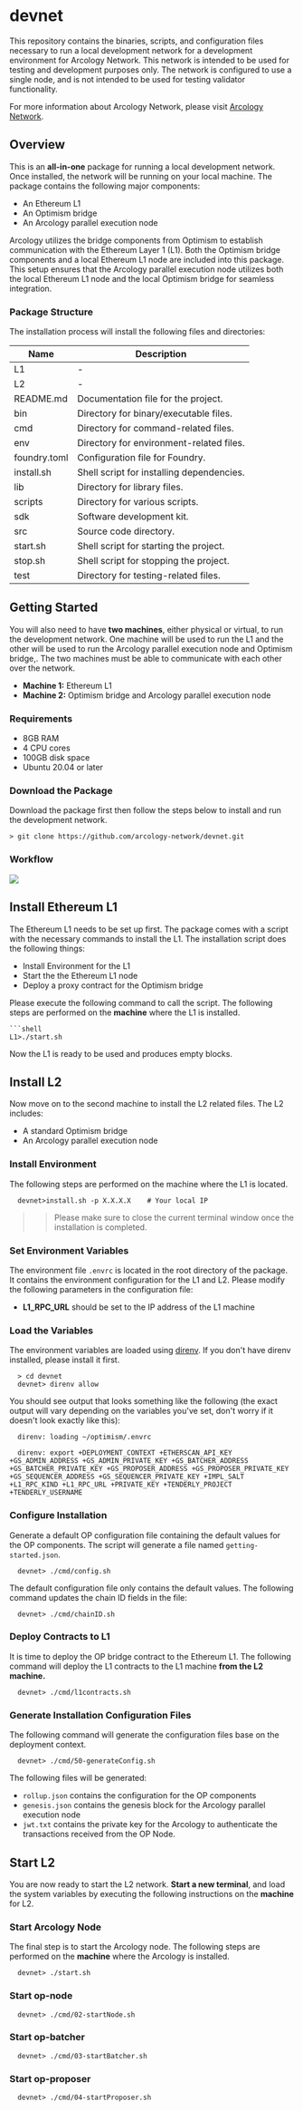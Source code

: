 # devnet

This repository contains the binaries, scripts, and configuration files necessary to run a local development network for a development environment for Arcology Network. This network is intended to be used for testing and development purposes only. The network is configured to use a single node, and is not intended to be used for testing validator functionality. 

For more information about Arcology Network, please visit [Arcology Network](https://doc.arcology.network/).

## Overview

This is an **all-in-one** package for running a local development network. Once installed, the network will be running on your local machine. The package contains the following major components:

- An Ethereum L1 
- An Optimism bridge
- An Arcology parallel execution node

Arcology utilizes the bridge components from Optimism to establish communication with the Ethereum Layer 1 (L1). Both the Optimism bridge components and a local Ethereum L1 node are included into this package. This setup ensures that the Arcology parallel execution node utilizes both the local Ethereum L1 node and the local Optimism bridge for seamless integration.

### Package Structure

The installation process will install the following files and directories:

| Name         | Description                                   |
|--------------|---------------------------------------------- |
| L1           | -                                             |
| L2           | -                                             |
| README.md    | Documentation file for the project.           |
| bin          | Directory for binary/executable files.        |
| cmd          | Directory for command-related files.          |
| env          | Directory for environment-related files.      |
| foundry.toml | Configuration file for Foundry.               |
| install.sh   | Shell script for installing dependencies.     |
| lib          | Directory for library files.                  |
| scripts      | Directory for various scripts.                |
| sdk          | Software development kit.                     |
| src          | Source code directory.                        |
| start.sh     | Shell script for starting the project.        |
| stop.sh      | Shell script for stopping the project.        |
| test         | Directory for testing-related files.          |


## Getting Started

You will also need to have **two machines**, either physical or virtual, to run the development network. One machine will be used to run the L1 and the other will be used to run the Arcology parallel execution node and Optimism bridge,. The two machines must be able to communicate with each other over the network.

- **Machine 1:** Ethereum L1  
- **Machine 2:** Optimism bridge and Arcology parallel execution node

### Requirements

- 8GB RAM
- 4 CPU cores
- 100GB disk space
- Ubuntu 20.04 or later

### Download the Package

Download the package first then follow the steps below to install and run the development network.

  ```shell
  > git clone https://github.com/arcology-network/devnet.git
  ```

  ### Workflow

![](./l1-l2.png)

## Install Ethereum L1

The Ethereum L1 needs to be set up first. The package comes with a script with the necessary commands to install the L1. The installation script does the following things:

- Install Environment for the L1
- Start the the Ethereum L1 node
- Deploy a proxy contract for the Optimism bridge

 Please execute the following command to call the script. The following steps are performed on the **machine** where the L1 is installed.

  ```shell
```shell
  L1>./start.sh
```
Now the L1 is ready to be used and produces empty blocks.

##  Install L2

Now move on to the second machine to install the L2 related files. The L2 includes:
- A standard Optimism bridge 
- An Arcology parallel execution node 

### Install Environment

The following steps are performed on the machine where the L1 is located. 

```shell
  devnet>install.sh -p X.X.X.X    # Your local IP
```
>> Please make sure to close the current terminal window once the installation is completed.

### Set Environment Variables

The environment file `.envrc` is located in the root directory of the package. It contains the environment configuration for the L1 and L2. Please modify the following parameters in the configuration file:

- **L1_RPC_URL** should be set to the IP address of the L1 machine

### Load the Variables

The environment variables are loaded using [direnv](https://direnv.net/). If you don't have direnv installed, please install it first.

```shell
  > cd devnet
  devnet> direnv allow
```

You should see output that looks something like the following (the exact output will vary depending on the variables you've set, don't worry if it doesn't look exactly like this):

```shell
  direnv: loading ~/optimism/.envrc                                                            
  
  direnv: export +DEPLOYMENT_CONTEXT +ETHERSCAN_API_KEY +GS_ADMIN_ADDRESS +GS_ADMIN_PRIVATE_KEY +GS_BATCHER_ADDRESS +GS_BATCHER_PRIVATE_KEY +GS_PROPOSER_ADDRESS +GS_PROPOSER_PRIVATE_KEY +GS_SEQUENCER_ADDRESS +GS_SEQUENCER_PRIVATE_KEY +IMPL_SALT +L1_RPC_KIND +L1_RPC_URL +PRIVATE_KEY +TENDERLY_PROJECT +TENDERLY_USERNAME
```

### Configure Installation

Generate a default OP configuration file containing the default values for the OP components. The script will generate a file named `getting-started.json`.

```shell
  devnet> ./cmd/config.sh
```

The default configuration file only contains the default values. The following command updates the chain ID fields in the file:

```shell
  devnet> ./cmd/chainID.sh
```

### Deploy Contracts to L1

It is time to deploy the OP bridge contract to the Ethereum L1. The following command will deploy the L1 contracts to the L1 machine **from the L2 machine.**

```shell
  devnet> ./cmd/l1contracts.sh
```

### Generate Installation Configuration Files

The following command will generate the configuration files base on the deployment context. 

```shell
  devnet> ./cmd/50-generateConfig.sh
```
The following files will be generated:

- `rollup.json` contains the configuration for the OP components
- `genesis.json` contains the genesis block for the Arcology parallel execution node
- `jwt.txt` contains the private key for the Arcology to authenticate the transactions received from the OP Node. 

## Start L2

You are now ready to start the L2 network. **Start a new terminal**, and load the system variables by executing the following instructions on the **machine** for L2. 

### Start Arcology Node

The final step is to start the Arcology node. The following steps are performed on the **machine** where the Arcology is installed.

```shell
  devnet> ./start.sh
```

### Start op-node

```shell
  devnet> ./cmd/02-startNode.sh
```

###  Start op-batcher

```shell
  devnet> ./cmd/03-startBatcher.sh
```

###  Start op-proposer

```shell
  devnet> ./cmd/04-startProposer.sh
```

  

